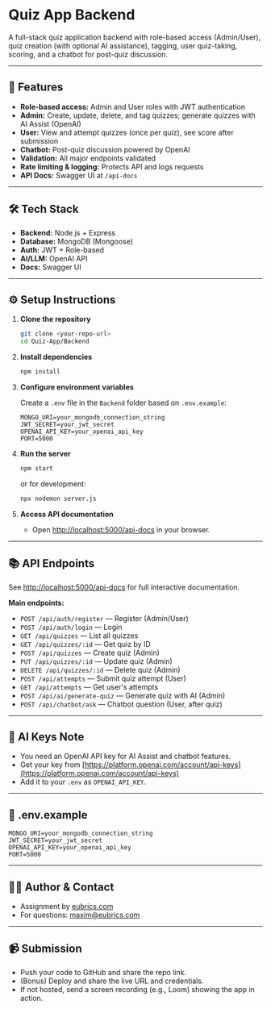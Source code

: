 # Quiz App Backend

A full-stack quiz application backend with role-based access (Admin/User), quiz creation (with optional AI assistance), tagging, user quiz-taking, scoring, and a chatbot for post-quiz discussion.

---

## 🚀 Features

- **Role-based access:** Admin and User roles with JWT authentication
- **Admin:** Create, update, delete, and tag quizzes; generate quizzes with AI Assist (OpenAI)
- **User:** View and attempt quizzes (once per quiz), see score after submission
- **Chatbot:** Post-quiz discussion powered by OpenAI
- **Validation:** All major endpoints validated
- **Rate limiting & logging:** Protects API and logs requests
- **API Docs:** Swagger UI at `/api-docs`

---

## 🛠️ Tech Stack

- **Backend:** Node.js + Express
- **Database:** MongoDB (Mongoose)
- **Auth:** JWT + Role-based
- **AI/LLM:** OpenAI API
- **Docs:** Swagger UI

---

## ⚙️ Setup Instructions

1. **Clone the repository**
    ```bash
    git clone <your-repo-url>
    cd Quiz-App/Backend
    ```

2. **Install dependencies**
    ```bash
    npm install
    ```

3. **Configure environment variables**

    Create a `.env` file in the `Backend` folder based on `.env.example`:

    ```
    MONGO_URI=your_mongodb_connection_string
    JWT_SECRET=your_jwt_secret
    OPENAI_API_KEY=your_openai_api_key
    PORT=5000
    ```

4. **Run the server**
    ```bash
    npm start
    ```
    or for development:
    ```bash
    npx nodemon server.js
    ```

5. **Access API documentation**
    - Open [http://localhost:5000/api-docs](http://localhost:5000/api-docs) in your browser.

---

## 📚 API Endpoints

See [http://localhost:5000/api-docs](http://localhost:5000/api-docs) for full interactive documentation.

**Main endpoints:**
- `POST /api/auth/register` — Register (Admin/User)
- `POST /api/auth/login` — Login
- `GET /api/quizzes` — List all quizzes
- `GET /api/quizzes/:id` — Get quiz by ID
- `POST /api/quizzes` — Create quiz (Admin)
- `PUT /api/quizzes/:id` — Update quiz (Admin)
- `DELETE /api/quizzes/:id` — Delete quiz (Admin)
- `POST /api/attempts` — Submit quiz attempt (User)
- `GET /api/attempts` — Get user's attempts
- `POST /api/ai/generate-quiz` — Generate quiz with AI (Admin)
- `POST /api/chatbot/ask` — Chatbot question (User, after quiz)

---

## 🔑 AI Keys Note

- You need an OpenAI API key for AI Assist and chatbot features.
- Get your key from [https://platform.openai.com/account/api-keys](https://platform.openai.com/account/api-keys)
- Add it to your `.env` as `OPENAI_API_KEY`.

---

## 📝 .env.example

```
MONGO_URI=your_mongodb_connection_string
JWT_SECRET=your_jwt_secret
OPENAI_API_KEY=your_openai_api_key
PORT=5000
```

---

## 🧑‍💻 Author & Contact

- Assignment by [eubrics.com](https://eubrics.com)
- For questions: maxim@eubrics.com

---

## 📹 Submission

- Push your code to GitHub and share the repo link.
- (Bonus) Deploy and share the live URL and credentials.
- If not hosted, send a screen recording (e.g., Loom) showing the app in action.